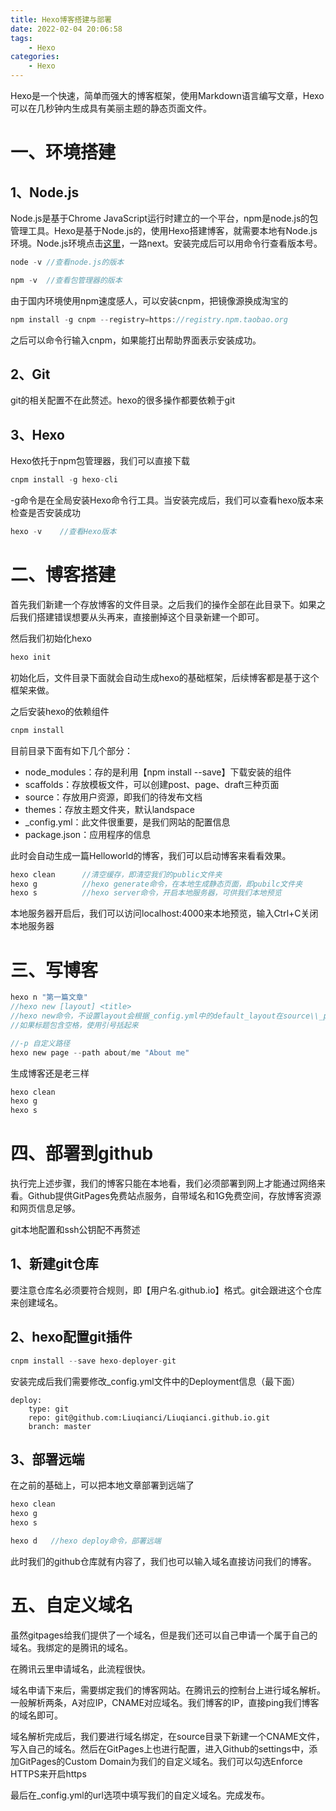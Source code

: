 ```yaml
---
title: Hexo博客搭建与部署
date: 2022-02-04 20:06:58
tags:
    - Hexo
categories:
    - Hexo
---
```


Hexo是一个快速，简单而强大的博客框架，使用Markdown语言编写文章，Hexo可以在几秒钟内生成具有美丽主题的静态页面文件。

# 一、环境搭建

## 1、Node.js
Node.js是基于Chrome JavaScript运行时建立的一个平台，npm是node.js的包管理工具。Hexo是基于Node.js的，使用Hexo搭建博客，就需要本地有Node.js环境。Node.js环境点击[这里](https://nodejs.org/zh-cn/)，一路next。安装完成后可以用命令行查看版本号。

```C
node -v //查看node.js的版本

npm -v  //查看包管理器的版本
```

由于国内环境使用npm速度感人，可以安装cnpm，把镜像源换成淘宝的
```C
npm install -g cnpm --registry=https://registry.npm.taobao.org
```

之后可以命令行输入cnpm，如果能打出帮助界面表示安装成功。


## 2、Git
git的相关配置不在此赘述。hexo的很多操作都要依赖于git

## 3、Hexo
Hexo依托于npm包管理器，我们可以直接下载
```C
cnpm install -g hexo-cli
```
-g命令是在全局安装Hexo命令行工具。当安装完成后，我们可以查看hexo版本来检查是否安装成功
```C
hexo -v    //查看Hexo版本
```

# 二、博客搭建
首先我们新建一个存放博客的文件目录。之后我们的操作全部在此目录下。如果之后我们搭建错误想要从头再来，直接删掉这个目录新建一个即可。

然后我们初始化hexo
```C
hexo init
```
初始化后，文件目录下面就会自动生成hexo的基础框架，后续博客都是基于这个框架来做。

之后安装hexo的依赖组件
```C
cnpm install
```

目前目录下面有如下几个部分：

- node_modules：存的是利用【npm install --save】下载安装的组件
- scaffolds：存放模板文件，可以创建post、page、draft三种页面
- source：存放用户资源，即我们的待发布文档
- themes：存放主题文件夹，默认landspace
- _config.yml：此文件很重要，是我们网站的配置信息
- package.json：应用程序的信息

此时会自动生成一篇Helloworld的博客，我们可以启动博客来看看效果。
```C
hexo clean      //清空缓存，即清空我们的public文件夹
hexo g          //hexo generate命令，在本地生成静态页面，即pubilc文件夹
hexo s          //hexo server命令，开启本地服务器，可供我们本地预览
```
本地服务器开启后，我们可以访问localhost:4000来本地预览，输入Ctrl+C关闭本地服务器

# 三、写博客

```C
hexo n "第一篇文章"
//hexo new [layout] <title>
//hexo new命令，不设置layout会根据_config.yml中的default_layout在source\\_posts目录下生成一篇博客文章
//如果标题包含空格，使用引号括起来

//-p 自定义路径
hexo new page --path about/me "About me"
```

生成博客还是老三样
```C
hexo clean
hexo g
hexo s
```


# 四、部署到github
执行完上述步骤，我们的博客只能在本地看，我们必须部署到网上才能通过网络来看。Github提供GitPages免费站点服务，自带域名和1G免费空间，存放博客资源和网页信息足够。

git本地配置和ssh公钥配不再赘述

## 1、新建git仓库
要注意仓库名必须要符合规则，即【用户名.github.io】格式。git会跟进这个仓库来创建域名。

## 2、hexo配置git插件
```C
cnpm install --save hexo-deployer-git
```

安装完成后我们需要修改_config.yml文件中的Deployment信息（最下面）
```
deploy:
    type: git
    repo: git@github.com:Liuqianci/Liuqianci.github.io.git
    branch: master
```

## 3、部署远端
在之前的基础上，可以把本地文章部署到远端了
```C
hexo clean
hexo g
hexo s

hexo d   //hexo deploy命令，部署远端
```

此时我们的github仓库就有内容了，我们也可以输入域名直接访问我们的博客。

# 五、自定义域名
虽然gitpages给我们提供了一个域名，但是我们还可以自己申请一个属于自己的域名。我绑定的是腾讯的域名。

在腾讯云里申请域名，此流程很快。

域名申请下来后，需要绑定我们的博客网站。在腾讯云的控制台上进行域名解析。一般解析两条，A对应IP，CNAME对应域名。我们博客的IP，直接ping我们博客的域名即可。

域名解析完成后，我们要进行域名绑定，在source目录下新建一个CNAME文件，写入自己的域名。然后在GitPages上也进行配置，进入Github的settings中，添加GitPages的Custom Domain为我们的自定义域名。我们可以勾选Enforce HTTPS来开启https


最后在_config.yml的url选项中填写我们的自定义域名。完成发布。